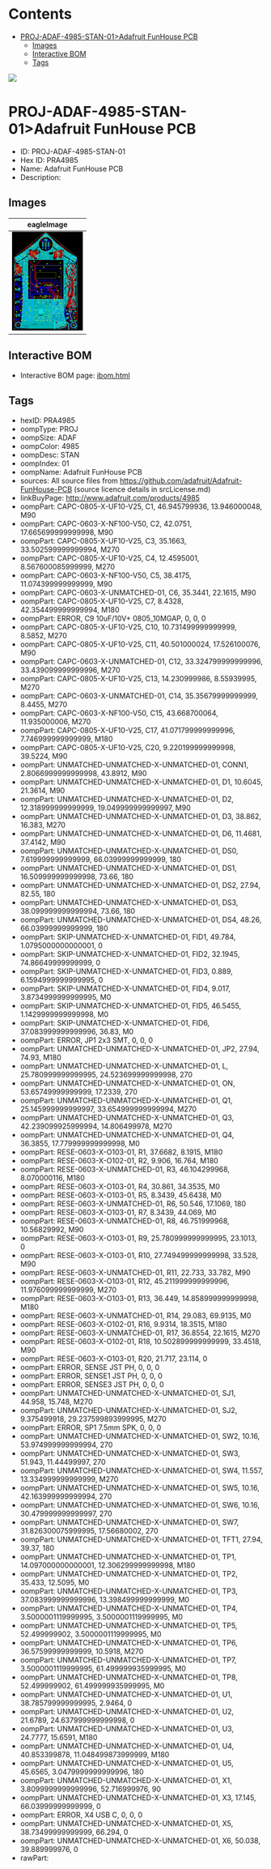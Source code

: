 



Contents
========

* [PROJ-ADAF-4985-STAN-01>Adafruit FunHouse PCB](#proj-adaf-4985-stan-01adafruit-funhouse-pcb)
	* [Images](#images)
	* [Interactive BOM](#interactive-bom)
	* [Tags](#tags)
  
![][im]
# PROJ-ADAF-4985-STAN-01>Adafruit FunHouse PCB

- ID: PROJ-ADAF-4985-STAN-01
- Hex ID: PRA4985
- Name: Adafruit FunHouse PCB
- Description: 

## Images
  
  

|eagleImage|
| :---: |
|[![eagleImage](eagleImage_140.png)](eagleImage_600.png)|

## Interactive BOM

- Interactive BOM page: [ibom.html](kicad/bom/ibom.html)

## Tags

- hexID: PRA4985
- oompType: PROJ
- oompSize: ADAF
- oompColor: 4985
- oompDesc: STAN
- oompIndex: 01
- oompName: Adafruit FunHouse PCB
- sources: All source files from https://github.com/adafruit/Adafruit-FunHouse-PCB (source licence details in srcLicense.md)
- linkBuyPage: http://www.adafruit.com/products/4985
- oompPart: CAPC-0805-X-UF10-V25, C1, 46.945799936, 13.946000048, M90
- oompPart: CAPC-0603-X-NF100-V50, C2, 42.0751, 17.665699999999998, M90
- oompPart: CAPC-0805-X-UF10-V25, C3, 35.1663, 33.502599999999994, M270
- oompPart: CAPC-0805-X-UF10-V25, C4, 12.4595001, 8.567600085999999, M270
- oompPart: CAPC-0603-X-NF100-V50, C5, 38.4175, 11.074399999999999, M90
- oompPart: CAPC-0603-X-UNMATCHED-01, C6, 35.3441, 22.1615, M90
- oompPart: CAPC-0805-X-UF10-V25, C7, 8.4328, 42.354499999999994, M180
- oompPart: ERROR, C9 10uF/10V+ 0805_10MGAP, 0, 0, 0
- oompPart: CAPC-0805-X-UF10-V25, C10, 10.731499999999999, 8.5852, M270
- oompPart: CAPC-0805-X-UF10-V25, C11, 40.501000024, 17.526100076, M90
- oompPart: CAPC-0603-X-UNMATCHED-01, C12, 33.324799999999996, 33.439099999999996, M270
- oompPart: CAPC-0805-X-UF10-V25, C13, 14.230999986, 8.55939995, M270
- oompPart: CAPC-0603-X-UNMATCHED-01, C14, 35.35679999999999, 8.4455, M270
- oompPart: CAPC-0603-X-NF100-V50, C15, 43.668700064, 11.935000006, M270
- oompPart: CAPC-0805-X-UF10-V25, C17, 41.071799999999996, 7.746999999999999, M180
- oompPart: CAPC-0805-X-UF10-V25, C20, 9.220199999999998, 39.5224, M90
- oompPart: UNMATCHED-UNMATCHED-X-UNMATCHED-01, CONN1, 2.8066999999999998, 43.8912, M90
- oompPart: UNMATCHED-UNMATCHED-X-UNMATCHED-01, D1, 10.6045, 21.3614, M90
- oompPart: UNMATCHED-UNMATCHED-X-UNMATCHED-01, D2, 12.318999999999999, 19.049999999999997, M90
- oompPart: UNMATCHED-UNMATCHED-X-UNMATCHED-01, D3, 38.862, 16.383, M270
- oompPart: UNMATCHED-UNMATCHED-X-UNMATCHED-01, D6, 11.4681, 37.4142, M90
- oompPart: UNMATCHED-UNMATCHED-X-UNMATCHED-01, DS0, 7.619999999999999, 66.03999999999999, 180
- oompPart: UNMATCHED-UNMATCHED-X-UNMATCHED-01, DS1, 16.509999999999998, 73.66, 180
- oompPart: UNMATCHED-UNMATCHED-X-UNMATCHED-01, DS2, 27.94, 82.55, 180
- oompPart: UNMATCHED-UNMATCHED-X-UNMATCHED-01, DS3, 38.099999999999994, 73.66, 180
- oompPart: UNMATCHED-UNMATCHED-X-UNMATCHED-01, DS4, 48.26, 66.03999999999999, 180
- oompPart: SKIP-UNMATCHED-X-UNMATCHED-01, FID1, 49.784, 1.0795000000000001, 0
- oompPart: SKIP-UNMATCHED-X-UNMATCHED-01, FID2, 32.1945, 74.86649999999999, 0
- oompPart: SKIP-UNMATCHED-X-UNMATCHED-01, FID3, 0.889, 6.1594999999999995, 0
- oompPart: SKIP-UNMATCHED-X-UNMATCHED-01, FID4, 9.017, 3.8734999999999995, M0
- oompPart: SKIP-UNMATCHED-X-UNMATCHED-01, FID5, 46.5455, 1.1429999999999998, M0
- oompPart: SKIP-UNMATCHED-X-UNMATCHED-01, FID6, 37.083999999999996, 36.83, M0
- oompPart: ERROR, JP1 2x3 SMT, 0, 0, 0
- oompPart: UNMATCHED-UNMATCHED-X-UNMATCHED-01, JP2, 27.94, 74.93, M180
- oompPart: UNMATCHED-UNMATCHED-X-UNMATCHED-01, L, 25.780999999999995, 24.523699999999998, 270
- oompPart: UNMATCHED-UNMATCHED-X-UNMATCHED-01, ON, 53.65749999999999, 17.2339, 270
- oompPart: UNMATCHED-UNMATCHED-X-UNMATCHED-01, Q1, 25.145999999999997, 33.654999999999994, M270
- oompPart: UNMATCHED-UNMATCHED-X-UNMATCHED-01, Q3, 42.239099925999994, 14.806499978, M270
- oompPart: UNMATCHED-UNMATCHED-X-UNMATCHED-01, Q4, 36.3855, 17.779999999999998, M0
- oompPart: RESE-0603-X-O103-01, R1, 37.6682, 8.1915, M180
- oompPart: RESE-0603-X-O102-01, R2, 9.906, 16.764, M180
- oompPart: RESE-0603-X-UNMATCHED-01, R3, 46.104299968, 8.070000116, M180
- oompPart: RESE-0603-X-O103-01, R4, 30.861, 34.3535, M0
- oompPart: RESE-0603-X-O103-01, R5, 8.3439, 45.6438, M0
- oompPart: RESE-0603-X-UNMATCHED-01, R6, 50.546, 17.1069, 180
- oompPart: RESE-0603-X-O103-01, R7, 8.3439, 44.069, M0
- oompPart: RESE-0603-X-UNMATCHED-01, R8, 46.751999968, 10.56829992, M90
- oompPart: RESE-0603-X-O103-01, R9, 25.780999999999995, 23.1013, 0
- oompPart: RESE-0603-X-O103-01, R10, 27.749499999999998, 33.528, M90
- oompPart: RESE-0603-X-UNMATCHED-01, R11, 22.733, 33.782, M90
- oompPart: RESE-0603-X-O103-01, R12, 45.211999999999996, 11.976099999999999, M270
- oompPart: RESE-0603-X-O103-01, R13, 36.449, 14.858999999999998, M180
- oompPart: RESE-0603-X-UNMATCHED-01, R14, 29.083, 69.9135, M0
- oompPart: RESE-0603-X-O102-01, R16, 9.9314, 18.3515, M180
- oompPart: RESE-0603-X-UNMATCHED-01, R17, 36.8554, 22.1615, M270
- oompPart: RESE-0603-X-O102-01, R18, 10.502899999999999, 33.4518, M90
- oompPart: RESE-0603-X-O103-01, R20, 21.717, 23.114, 0
- oompPart: ERROR, SENSE JST PH, 0, 0, 0
- oompPart: ERROR, SENSE1 JST PH, 0, 0, 0
- oompPart: ERROR, SENSE3 JST PH, 0, 0, 0
- oompPart: UNMATCHED-UNMATCHED-X-UNMATCHED-01, SJ1, 44.958, 15.748, M270
- oompPart: UNMATCHED-UNMATCHED-X-UNMATCHED-01, SJ2, 9.375499918, 29.237599893999995, M270
- oompPart: ERROR, SP1 7.5mm SPK, 0, 0, 0
- oompPart: UNMATCHED-UNMATCHED-X-UNMATCHED-01, SW2, 10.16, 53.974999999999994, 270
- oompPart: UNMATCHED-UNMATCHED-X-UNMATCHED-01, SW3, 51.943, 11.44499997, 270
- oompPart: UNMATCHED-UNMATCHED-X-UNMATCHED-01, SW4, 11.557, 13.334999999999999, M270
- oompPart: UNMATCHED-UNMATCHED-X-UNMATCHED-01, SW5, 10.16, 42.163999999999994, 270
- oompPart: UNMATCHED-UNMATCHED-X-UNMATCHED-01, SW6, 10.16, 30.479999999999997, 270
- oompPart: UNMATCHED-UNMATCHED-X-UNMATCHED-01, SW7, 31.826300075999995, 17.56680002, 270
- oompPart: UNMATCHED-UNMATCHED-X-UNMATCHED-01, TFT1, 27.94, 39.37, 180
- oompPart: UNMATCHED-UNMATCHED-X-UNMATCHED-01, TP1, 14.097000000000001, 12.306299999999998, M180
- oompPart: UNMATCHED-UNMATCHED-X-UNMATCHED-01, TP2, 35.433, 12.5095, M0
- oompPart: UNMATCHED-UNMATCHED-X-UNMATCHED-01, TP3, 37.083999999999996, 13.398499999999999, M0
- oompPart: UNMATCHED-UNMATCHED-X-UNMATCHED-01, TP4, 3.5000001119999995, 3.5000001119999995, M0
- oompPart: UNMATCHED-UNMATCHED-X-UNMATCHED-01, TP5, 52.499999902, 3.5000001119999995, M0
- oompPart: UNMATCHED-UNMATCHED-X-UNMATCHED-01, TP6, 36.57599999999999, 10.5918, M270
- oompPart: UNMATCHED-UNMATCHED-X-UNMATCHED-01, TP7, 3.5000001119999995, 61.499999935999995, M0
- oompPart: UNMATCHED-UNMATCHED-X-UNMATCHED-01, TP8, 52.499999902, 61.499999935999995, M0
- oompPart: UNMATCHED-UNMATCHED-X-UNMATCHED-01, U1, 38.785799999999995, 2.9464, 0
- oompPart: UNMATCHED-UNMATCHED-X-UNMATCHED-01, U2, 21.6789, 24.637999999999998, 0
- oompPart: UNMATCHED-UNMATCHED-X-UNMATCHED-01, U3, 24.7777, 15.6591, M180
- oompPart: UNMATCHED-UNMATCHED-X-UNMATCHED-01, U4, 40.853399878, 11.048499873999999, M180
- oompPart: UNMATCHED-UNMATCHED-X-UNMATCHED-01, U5, 45.6565, 3.0479999999999996, 180
- oompPart: UNMATCHED-UNMATCHED-X-UNMATCHED-01, X1, 3.8099999999999996, 52.716999976, 90
- oompPart: UNMATCHED-UNMATCHED-X-UNMATCHED-01, X3, 17.145, 66.03999999999999, 0
- oompPart: ERROR, X4 USB C, 0, 0, 0
- oompPart: UNMATCHED-UNMATCHED-X-UNMATCHED-01, X5, 38.73499999999999, 66.294, 0
- oompPart: UNMATCHED-UNMATCHED-X-UNMATCHED-01, X6, 50.038, 39.889999976, 0
- rawPart: 



[im]: eagleImage_450.png
